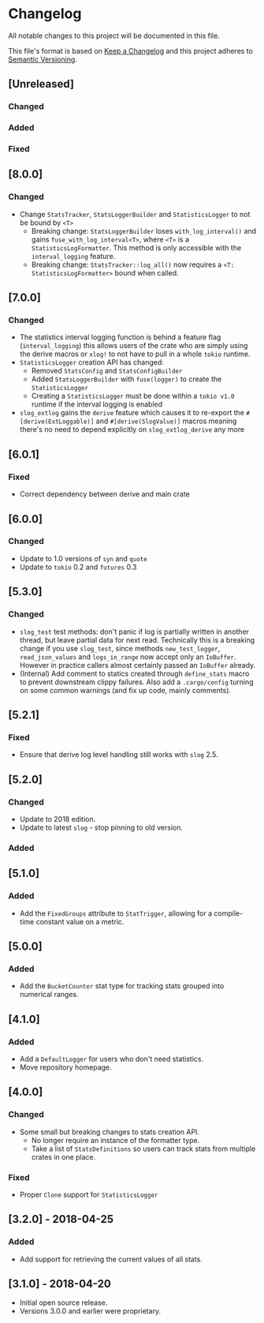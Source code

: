 # Changelog

All notable changes to this project will be documented in this file.

This file's format is based on [Keep a Changelog](http://keepachangelog.com/)
and this project adheres to [Semantic Versioning](http://semver.org/).

## [Unreleased]

### Changed

### Added

### Fixed

## [8.0.0]

### Changed
- Change `StatsTracker`, `StatsLoggerBuilder` and `StatisticsLogger` to not be bound by `<T>`
  - Breaking change: `StatsLoggerBuilder` loses `with_log_interval()` and gains `fuse_with_log_interval<T>`,
    where `<T>` is a `StatisticsLogFormatter`. This method is only accessible with
    the `interval_logging` feature.
  - Breaking change: `StatsTracker::log_all()` now requires a `<T: StatisticsLogFormatter>` bound
    when called.

## [7.0.0]

### Changed

- The statistics interval logging function is behind a feature flag (`interval_logging`) this allows users of the crate who are simply using the derive macros or `xlog!` to not have to pull in a whole `tokio` runtime.
- `StatisticsLogger` creation API has changed:
    - Removed `StatsConfig` and `StatsConfigBuilder`
    - Added `StatsLoggerBuilder` with `fuse(logger)` to create the `StatisticsLogger`
    - Creating a `StatisticsLogger` must be done within a `tokio v1.0` runtime if the interval logging is enabled
- `slog_extlog` gains the `derive` feature which causes it to re-export the `#[derive(ExtLoggable)]` and `#[derive(SlogValue)]` macros meaning there's no need to depend explicitly on `slog_extlog_derive` any more

## [6.0.1]

### Fixed

- Correct dependency between derive and main crate

## [6.0.0]

### Changed

- Update to 1.0 versions of `syn` and `quote`
- Update to `tokio` 0.2 and `futures` 0.3

## [5.3.0]

### Changed

- `slog_test` test methods: don't panic if log is partially written in another thread, but leave partial data for next read.
  Technically this is a breaking change if you use `slog_test`, since
  methods `new_test_logger`, `read_json_values` and `logs_in_range` now accept
  only an `IoBuffer`. However in practice callers almost certainly passed an
  `IoBuffer` already.
- (Internal) Add comment to statics created through `define_stats` macro to prevent downstream clippy failures. Also add a `.cargo/config` turning on some common warnings (and fix up code, mainly comments).

## [5.2.1]

### Fixed

- Ensure that derive log level handling still works with `slog` 2.5.

## [5.2.0]

### Changed

- Update to 2018 edition.
- Update to latest `slog` - stop pinning to old version.

### Added

## [5.1.0]

### Added

- Add the `FixedGroups` attribute to `StatTrigger`, allowing for a compile-time constant value on
a metric.

## [5.0.0]

### Added

- Add the `BucketCounter` stat type for tracking stats grouped into numerical ranges.

## [4.1.0]

### Added

- Add a `DefaultLogger` for users who don't need statistics.
- Move repository homepage.

## [4.0.0]

### Changed

 - Some small but breaking changes to stats creation API.
   - No longer require an instance of the formatter type.
   - Take a list of `StatsDefinitions` so users can track stats from multiple crates in one place.

### Fixed
- Proper `Clone` support for `StatisticsLogger`

## [3.2.0] - 2018-04-25

### Added
- Add support for retrieving the current values of all stats.

## [3.1.0] - 2018-04-20

- Initial open source release.
- Versions 3.0.0 and earlier were proprietary.
